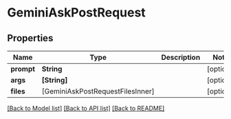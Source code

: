# GeminiAskPostRequest

## Properties
Name | Type | Description | Notes
------------ | ------------- | ------------- | -------------
**prompt** | **String** |  | [optional] 
**args** | **[String]** |  | [optional] 
**files** | [GeminiAskPostRequestFilesInner] |  | [optional] 

[[Back to Model list]](../README.md#documentation-for-models) [[Back to API list]](../README.md#documentation-for-api-endpoints) [[Back to README]](../README.md)


